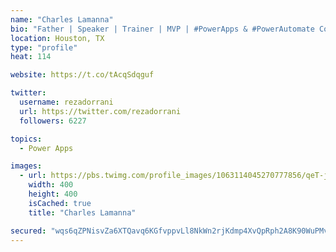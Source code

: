 ```yaml
---
name: "Charles Lamanna"
bio: "Father | Speaker | Trainer | MVP | #PowerApps & #PowerAutomate Community Super User | YouTuber Right-pointing triangle http://youtube.com/c/rezadorrani | Learn - Share - Clockwise rightwards and leftwards open circle arrows"
location: Houston, TX
type: "profile"
heat: 114

website: https://t.co/tAcqSdqguf

twitter:
  username: rezadorrani
  url: https://twitter.com/rezadorrani
  followers: 6227

topics:
  - Power Apps

images:
  - url: https://pbs.twimg.com/profile_images/1063114045270777856/qeT-jpWr_400x400.jpg
    width: 400
    height: 400
    isCached: true
    title: "Charles Lamanna"

secured: "wqs6qZPNisvZa6XTQavq6KGfvppvLl8NkWn2rjKdmp4XvQpRph2A8K90WuPMvjqx8e0o0P9mqfv66s6cBKZeOYaP+olveWMesSugqmxqyHx3LcBn9hs0cFw4fki/CBBrblTGKPzsCM0f7vTqyh+ZyGZYTjJ1mJsU6h+yP6I+urBHBt5xpLllk0jiCPEty/Pc76rblk0xNErjhtya1tHcyzA0O1OtNXZ1JUScUYGAymiBxRtWCY0ehboWY6cn01/SSwWr09NMeysW2LbAHz+hp4tw5aex/SLESG7DYDurMPpm9K/QKjp/ESxeLwQ5E5M7MKicJGKtNsp0pOwzG0tnemYXykxIJQAHpO0Cv7nsYPQ4uym2KndFdG8GGwUB4VbHzsV/cW7GnC3azo5Eq9veI/9HeLmJPNA5BRPa7M8sg5E=;rT6acdAZY97dLyJV+IMP0g=="
---
```


